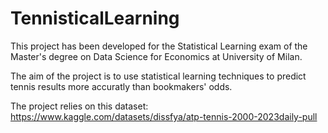 # TennisticalLearning
This project has been developed for the Statistical Learning exam of the Master's degree on Data Science for Economics at University of Milan.

The aim of the project is to use statistical learning techniques to predict tennis results more accuratly than bookmakers' odds.

The project relies on this dataset: https://www.kaggle.com/datasets/dissfya/atp-tennis-2000-2023daily-pull
